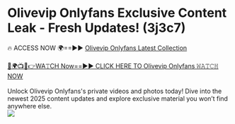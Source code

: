 # Olivevip Onlyfans Exclusive Content Leak - Fresh Updates! (3j3c7)

🔥 ACCESS NOW 🌍==►► <a href="https://tinyurl.com/kvy9nzfs" rel="nofollow">Olivevip Onlyfans Latest Collection</a>
<br><br>
[🔴🌍📺📱👉WA𝚃CH Now==►► CLICK HERE TO Olivevip Onlyfans 𝚆𝙰𝚃𝙲𝙷 NOW](https://tinyurl.com/kvy9nzfs)
<br><br>
Unlock Olivevip Onlyfans's private videos and photos today! Dive into the newest 2025 content updates and explore exclusive material you won’t find anywhere else.
<br>
<a href="https://tinyurl.com/kvy9nzfs" rel="nofollow" data-target="animated-image.originalLink"><img src="https://camo.githubusercontent.com/8a4f000d20f83aca3bf7ec5f350d767afa0574a8a352519fd8cfa583a6f93a33/68747470733a2f2f692e696d6775722e636f6d2f644a486b345a712e676966" data-canonical-src="https://i.imgur.com/dJHk4Zq.gif" style="max-width: 100%; display: inline-block;" data-target="animated-image.originalImage"></a>
<br>
